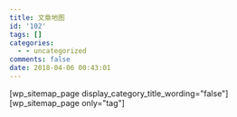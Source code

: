 ```yaml
---
title: 文章地图
id: '102'
tags: []
categories:
  - - uncategorized
comments: false
date: 2018-04-06 00:43:01
---
```


\[wp\_sitemap\_page display\_category\_title\_wording="false"\] \[wp\_sitemap\_page only="tag"\]